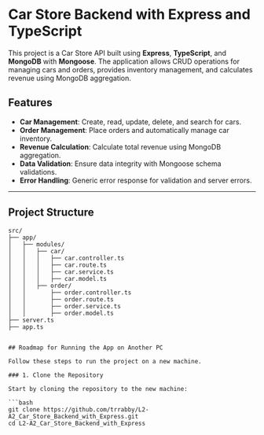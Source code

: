 # Car Store Backend with Express and TypeScript

This project is a Car Store API built using **Express**, **TypeScript**, and **MongoDB** with **Mongoose**. The application allows CRUD operations for managing cars and orders, provides inventory management, and calculates revenue using MongoDB aggregation.

## Features

- **Car Management**: Create, read, update, delete, and search for cars.
- **Order Management**: Place orders and automatically manage car inventory.
- **Revenue Calculation**: Calculate total revenue using MongoDB aggregation.
- **Data Validation**: Ensure data integrity with Mongoose schema validations.
- **Error Handling**: Generic error response for validation and server errors.

---

## Project Structure

```plaintext
src/
├── app/
│   ├── modules/
│   │   ├── car/
│   │   │   ├── car.controller.ts
│   │   │   ├── car.route.ts
│   │   │   ├── car.service.ts
│   │   │   ├── car.model.ts
│   │   ├── order/
│   │       ├── order.controller.ts
│   │       ├── order.route.ts
│   │       ├── order.service.ts
│   │       ├── order.model.ts
├── server.ts
├── app.ts


## Roadmap for Running the App on Another PC

Follow these steps to run the project on a new machine.

### 1. Clone the Repository

Start by cloning the repository to the new machine:

```bash
git clone https://github.com/trrabby/L2-A2_Car_Store_Backend_with_Express.git
cd L2-A2_Car_Store_Backend_with_Express
